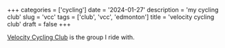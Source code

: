 +++
categories = ['cycling']
date = '2024-01-27'
description = 'my cycling club'
slug = 'vcc'
tags = ['club', 'vcc', 'edmonton']
title = 'velocity cycling club'
draft = false
+++

[Velocity Cycling Club](https:velocitycyclingclub.ca) is the group I ride with.